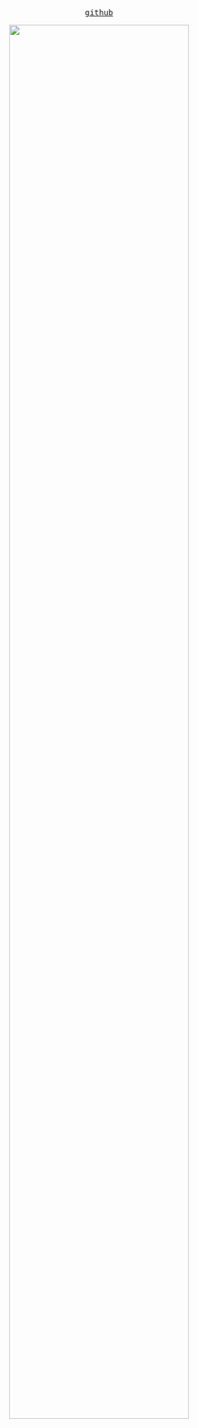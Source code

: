 <p align="center">
  <samp>
    <a href="https://github.com/ilario92">github</a>
  </samp>
</p>

<div align="center">
  <a href="https://github.com/ilario92/ilario92/tree/main/src/github-contribution-grid-snake.svg">
    <img width="80%" src="https://github.com/ilario92/ilario92/tree/main/src/github-contribution-grid-snake.svg" />
  </a>
</div>